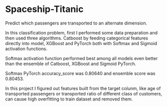 # Spaceship-Titanic
Predict which passengers are transported to an alternate dimension.

In this classification problem, first I performed some data preparation and then used three algorithms. Catboost by feeding categorical features directly into model, XGBoost and PyTorch both with Softmax and Sigmoid activation functions. 

Softmax activation function performed best among all models even better than the ensemble of Catboost, XGBoost and Sigmoid PyTorch.

Softmax PyTorch accuracy_score was 0.80640 and ensemble score was 0.80453.

In this project I figured out features built from the target colunm, like age of transported passengers or transported ratio of different class of customers, can cause high overfitting to train dataset and removed them.
